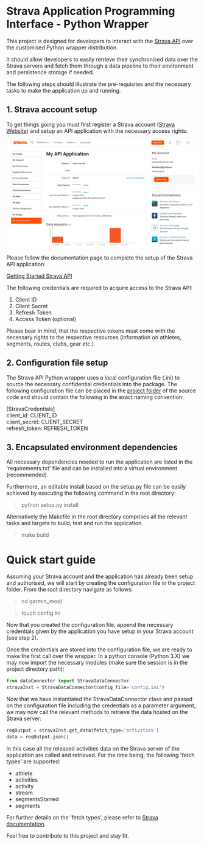 # Strava Application Programming Interface - Python Wrapper

This project is designed for developers to interact with the 
<a href="https://developers.strava.com/" target="_blank">Strava API</a>
over the customised Python wrapper distribution.

It should allow developers to easily retrieve their synchronised data over the Strava servers and fetch them through a data pipeline to their environment and persistence storage if needed. 

The following steps should illustrate the pre-requisites and the necessary tasks to make the application up and running. 


## 1. Strava account setup

To get things going you must first register a Strava account 
(<a href="https://www.strava.com" target="_blank">Strava Website</a>)
and setup an API application with the necessary access rights: 

<div style="text-align:center">
    <img src="./static/StravaAPI.png" alt="Strava API programme" width="950"/>
</div>


Please follow the documentation page to complete the setup of the Strava API application: 

<a href="https://developers.strava.com/docs/getting-started/" target="_blank">Getting Started Strava API</a>

The following credentials are required to acquire access to the Strava API:

1. Client ID
2. Client Secret
3. Refresh Token
4. Access Token (optional)

Please bear in mind, that the respective tokens must come with the necessary rights to the respective resources (information on athletes, segments, routes, clubs, gear etc.). 

## 2. Configuration file setup

The Strava API Python wrapper uses a local configuration file (.ini) to source the necessary confidential credentials into the package. The following configuration file can be placed in the [project folder](./garmin_mod/) of the source code and should contain the following in the exact naming convention: 

[StravaCredentials] <br>
client_id: CLIENT_ID <br>
client_secret: CLIENT_SECRET <br>
refresh_token: REFRESH_TOKEN <br>


## 3. Encapsulated environment dependencies

All necessary dependencies needed to run the application are listed in the 'requirements.txt' file and can be installed into a virtual environment (recommended). 

Furthermore, an editable install based on the setup.py file can be easily achieved by executing the following command in the root directory:

> python setup.py install

Alternatively the Makefile in the root directory comprises all the relevant tasks and targets to build, test and run the application. 

> make build

# Quick start guide

Assuming your Strava account and the application has already been setup and authorised, we will start by creating the configuration file in the project folder. From the root directory navigate as follows:

> cd garmin_mod/

> touch config.ini

Now that you created the configuration file, append the necessary credentials given by the application you have setup in your Strava account (see step 2). 

Once the credentials are stored into the configuration file, we are ready to make the first call over the wrapper. In a python console (Python 3.X) we may now import the necessary modules (make sure the session is in the project directory path):

```python
from dataConnector import StravaDataConnector
stravaInst = StravaDataConnector(config_file='config.ini')
```

Now that we have instantiated the StravaDataConnector class and passed on the configuration file including the credentials as a parameter argument, we may now call the relevant methods to retrieve the data hosted on the Strava server:

```python
reqOutput = stravaInst.get_data(fetch_type='activities')
data = reqOutput.json()
```

In this case all the released activities data on the Strava server of the application are called and retrieved. For the time being, the following 'fetch types' are supported:

- athlete
- activities
- activity
- stream
- segmentsStarred
- segments

For further details on the 'fetch types', please refer to <a href="https://developers.strava.com/docs/reference/" target="_blank">Strava documentation</a>. 

Feel free to contribute to this project and stay fit. 
